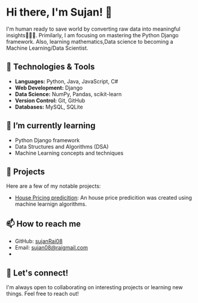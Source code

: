 
# Hi there, I'm Sujan! 👋

I'm human ready to save world by converting raw data into meaningful insights👨🏾‍💻. Primilarly, I am focusing on mastering the Python Django framework. Also, learning mathematics,Data science to becoming a Machine Learning/Data Scientist.

## 🔧 Technologies & Tools
- **Languages:** Python, Java, JavaScript, C#
- **Web Development:** Django
- **Data Science:** NumPy, Pandas, scikit-learn
- **Version Control:** Git, GitHub
- **Databases:** MySQL, SQLite

## 🌱 I’m currently learning

- Python Django framework
- Data Structures and Algorithms (DSA)
- Machine Learning concepts and techniques

## 💼 Projects

Here are a few of my notable projects:
- [House Pricing predicition](https://github.com/SujanRai08/House_pricingPrediction.git): An house price predicition was created using machine learnign algorithms.


## 📫 How to reach me

- GitHub: [sujanRai08](https://github.com/SujanRai08)
- Email: [sujan08@raigmail.com](mailto:sujan08rai@gmail.com)
- 

## 🤝 Let's connect!

I'm always open to collaborating on interesting projects or learning new things. Feel free to reach out!

